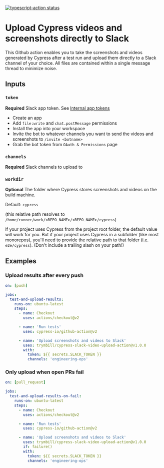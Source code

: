 <p>
  <a href="https://github.com/trymbill/cypress-slack-video-upload-action/actions"><img alt="typescript-action status" src="https://github.com/actions/typescript-action/workflows/build-test/badge.svg"></a>
</p>

# Upload Cypress videos and screenshots directly to Slack

This Github action enables you to take the screenshots and videos generated by Cypress after a test run and upload them directly to a Slack channel of your choice. All files are contained within a single message thread to minimize noise.

## Inputs

### `token`

**Required** Slack app token. See [Internal app tokens](https://slack.com/intl/en-ru/help/articles/215770388-Create-and-regenerate-API-tokens#internal-app-tokens)

- Create an app
- Add `file:write` and `chat.postMessage` permissions
- Install the app into your workspace
- Invite the bot to whatever channels you want to send the videos and screenshots to `/invite <botname>`
- Grab the bot token from `OAuth & Permissions` page

### `channels`

**Required** Slack channels to upload to

### `workdir`

**Optional** The folder where Cypress stores screenshots and videos on the build machine.

Default: `cypress`

(this relative path resolves to `/home/runner/work/<REPO_NAME>/<REPO_NAME>/cypress`)

If your project uses Cypress from the project root folder, the default value will work for you.
But if your project uses Cypress in a subfolder (like most monorepos), you'll need to provide the relative path to that folder
(i.e. `e2e/cypress`).
(Don't include a trailing slash on your path!)

## Examples

### Upload results after every push

```yml
on: [push]

jobs:
  test-and-upload-results:
    runs-on: ubuntu-latest
    steps:
      - name: Checkout
        uses: actions/checkout@v2

      - name: 'Run tests'
        uses: cypress-io/github-action@v2

      - name: 'Upload screenshots and videos to Slack'
        uses: trymbill/cypress-slack-video-upload-action@v1.0.0
        with:
          token: ${{ secrets.SLACK_TOKEN }}
          channels: 'engineering-ops'
```

### Only upload when open PRs fail

```yml
on: [pull_request]

jobs:
  test-and-upload-results-on-fail:
    runs-on: ubuntu-latest
    steps:
      - name: Checkout
        uses: actions/checkout@v2

      - name: 'Run tests'
        uses: cypress-io/github-action@v2

      - name: 'Upload screenshots and videos to Slack'
        uses: trymbill/cypress-slack-video-upload-action@v1.0.0
        if: failure()
        with:
          token: ${{ secrets.SLACK_TOKEN }}
          channels: 'engineering-ops'
```
